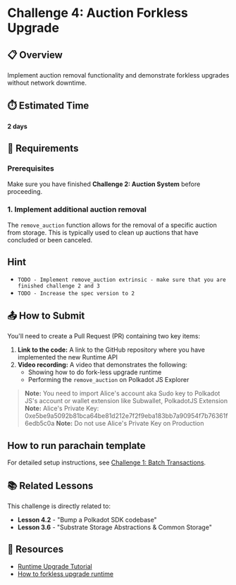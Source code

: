 # Challenge 4: Auction Forkless Upgrade

## 📋 Overview
Implement auction removal functionality and demonstrate forkless upgrades without network downtime.

## ⏱️ Estimated Time
**2 days**

## 🎯 Requirements

### Prerequisites
Make sure you have finished **Challenge 2: Auction System** before proceeding.

### 1. Implement additional auction removal
The `remove_auction` function allows for the removal of a specific auction from storage. This is typically used to clean up auctions that have concluded or been canceled.


## Hint 
- `TODO - Implement remove_auction extrinsic - make sure that you are finished challenge 2 and 3`
- `TODO - Increase the spec version to 2 ` 

## 📤 How to Submit

You'll need to create a Pull Request (PR) containing two key items:

1. **Link to the code:** A link to the GitHub repository where you have implemented the new Runtime API
2. **Video recording:** A video that demonstrates the following:
   - Showing how to do fork-less upgrade runtime
   - Performing the `remove_auction` on Polkadot JS Explorer

> **Note:** You need to import Alice's account aka Sudo key to Polkadot JS's account or wallet extension like Subwallet, PolkadotJS Extension 
> **Note:** Alice's Private Key: 0xe5be9a5092b81bca64be81d212e7f2f9eba183bb7a90954f7b76361f6edb5c0a
> **Note:** Do not use Alice's Private Key on Production


## How to run parachain template

For detailed setup instructions, see [Challenge 1: Batch Transactions](../1-batch-transaction/README.md#how-to-run).

## 📚 Related Lessons

This challenge is directly related to:
- **Lesson 4.2** - "Bump a Polkadot SDK codebase"
- **Lesson 3.6** - "Substrate Storage Abstractions & Common Storage"

## 🔗 Resources

- [Runtime Upgrade Tutorial](https://docs.polkadot.com/tutorials/polkadot-sdk/parachains/zero-to-hero/runtime-upgrade/)
- [How to forkless upgrade runtime](https://www.youtube.com/watch?v=k9TgTuRRTZ0)